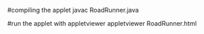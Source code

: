 #compiling the applet
javac RoadRunner.java

#run the applet with appletviewer
appletviewer RoadRunner.html
